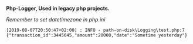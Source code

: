 
**Php-Logger, Used in legacy php projects.**

*Remember to set datetimezone in php.ini*
```
[2019-08-07T20:50:47+02:00] : INFO - path-on-disk\Logging\test.php:7 {"transaction_id":3445645,"amount":20000,"date":"Sometime yesterday"}
```
